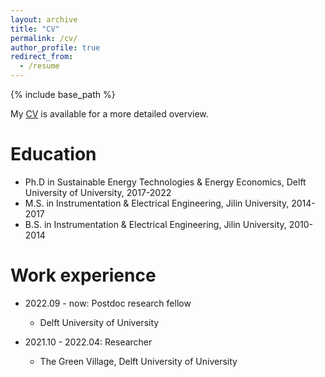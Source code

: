 ```yaml
---
layout: archive
title: "CV"
permalink: /cv/
author_profile: true
redirect_from:
  - /resume
---
```


{% include base_path %}

My [CV](../files/CV.pdf) is available for a more detailed overview. 


Education
======
* Ph.D in Sustainable Energy Technologies & Energy Economics, Delft University of University, 2017-2022
* M.S. in Instrumentation & Electrical Engineering, Jilin University, 2014-2017
* B.S. in Instrumentation & Electrical Engineering, Jilin University, 2010-2014

Work experience
======
* 2022.09 - now: Postdoc research fellow
  * Delft University of University


* 2021.10 - 2022.04: Researcher
  * The Green Village, Delft University of University

  
